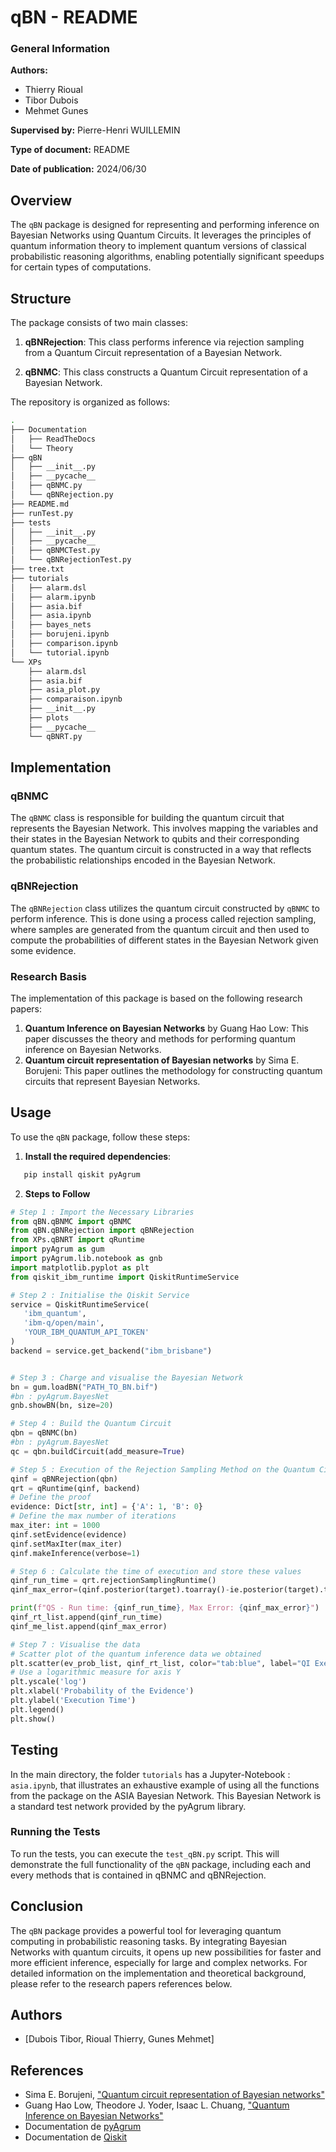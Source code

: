 # qBN - README

### General Information

**Authors:**

- Thierry Rioual
- Tibor Dubois
- Mehmet Gunes

**Supervised by:** Pierre-Henri WUILLEMIN

**Type of document:** README

**Date of publication:** 2024/06/30

## Overview

The `qBN` package is designed for representing and performing inference on Bayesian Networks using Quantum Circuits. It leverages the principles of quantum information theory to implement quantum versions of classical probabilistic reasoning algorithms, enabling potentially significant speedups for certain types of computations.

## Structure

The package consists of two main classes:

1. **qBNRejection**: This class performs inference via rejection sampling from a Quantum Circuit representation of a Bayesian Network.

2. **qBNMC**: This class constructs a Quantum Circuit representation of a Bayesian Network.

The repository is organized as follows:

```bash
.
├── Documentation
│   ├── ReadTheDocs
│   └── Theory
├── qBN
│   ├── __init__.py
│   ├── __pycache__
│   ├── qBNMC.py
│   └── qBNRejection.py
├── README.md
├── runTest.py
├── tests
│   ├── __init__.py
│   ├── __pycache__
│   ├── qBNMCTest.py
│   └── qBNRejectionTest.py
├── tree.txt
├── tutorials
│   ├── alarm.dsl
│   ├── alarm.ipynb
│   ├── asia.bif
│   ├── asia.ipynb
│   ├── bayes_nets
│   ├── borujeni.ipynb
│   ├── comparison.ipynb
│   └── tutorial.ipynb
└── XPs
    ├── alarm.dsl
    ├── asia.bif
    ├── asia_plot.py
    ├── comparaison.ipynb
    ├── __init__.py
    ├── plots
    ├── __pycache__
    └── qBNRT.py
```

## Implementation

### qBNMC

The `qBNMC` class is responsible for building the quantum circuit that represents the Bayesian Network. This involves mapping the variables and their states in the Bayesian Network to qubits and their corresponding quantum states. The quantum circuit is constructed in a way that reflects the probabilistic relationships encoded in the Bayesian Network.

### qBNRejection

The `qBNRejection` class utilizes the quantum circuit constructed by `qBNMC` to perform inference. This is done using a process called rejection sampling, where samples are generated from the quantum circuit and then used to compute the probabilities of different states in the Bayesian Network given some evidence.

### Research Basis

The implementation of this package is based on the following research papers:

1. **Quantum Inference on Bayesian Networks** by Guang Hao Low: This paper discusses the theory and methods for performing quantum inference on Bayesian Networks.
2. **Quantum circuit representation of Bayesian networks** by Sima E. Borujeni: This paper outlines the methodology for constructing quantum circuits that represent Bayesian Networks.

## Usage

To use the `qBN` package, follow these steps:

1. **Install the required dependencies**:

```bash
   pip install qiskit pyAgrum
```

2. **Steps to Follow**

```python
# Step 1 : Import the Necessary Libraries
from qBN.qBNMC import qBNMC
from qBN.qBNRejection import qBNRejection
from XPs.qBNRT import qRuntime
import pyAgrum as gum
import pyAgrum.lib.notebook as gnb
import matplotlib.pyplot as plt
from qiskit_ibm_runtime import QiskitRuntimeService

# Step 2 : Initialise the Qiskit Service
service = QiskitRuntimeService(
   'ibm_quantum',
   'ibm-q/open/main',
   'YOUR_IBM_QUANTUM_API_TOKEN'
)
backend = service.get_backend("ibm_brisbane")


# Step 3 : Charge and visualise the Bayesian Network
bn = gum.loadBN("PATH_TO_BN.bif")
#bn : pyAgrum.BayesNet
gnb.showBN(bn, size=20)

# Step 4 : Build the Quantum Circuit
qbn = qBNMC(bn)
#bn : pyAgrum.BayesNet
qc = qbn.buildCircuit(add_measure=True)

# Step 5 : Execution of the Rejection Sampling Method on the Quantum Circuit
qinf = qBNRejection(qbn)
qrt = qRuntime(qinf, backend)
# Define the proof
evidence: Dict[str, int] = {'A': 1, 'B': 0}
# Define the max number of iterations
max_iter: int = 1000
qinf.setEvidence(evidence)
qinf.setMaxIter(max_iter)
qinf.makeInference(verbose=1)

# Step 6 : Calculate the time of execution and store these values
qinf_run_time = qrt.rejectionSamplingRuntime()
qinf_max_error=(qinf.posterior(target).toarray()-ie.posterior(target).toarray()).max()

print(f"QS - Run time: {qinf_run_time}, Max Error: {qinf_max_error}")
qinf_rt_list.append(qinf_run_time)
qinf_me_list.append(qinf_max_error)

# Step 7 : Visualise the data
# Scatter plot of the quantum inference data we obtained
plt.scatter(ev_prob_list, qinf_rt_list, color="tab:blue", label="QI Execution Time")
# Use a logarithmic measure for axis Y
plt.yscale('log')
plt.xlabel('Probability of the Evidence')
plt.ylabel('Execution Time')
plt.legend()
plt.show()
```

## Testing

In the main directory, the folder `tutorials` has a Jupyter-Notebook : `asia.ipynb`, that illustrates an exhaustive example of using all the functions from the package on the ASIA Bayesian Network. This Bayesian Network is a standard test network provided by the pyAgrum library.

### Running the Tests

To run the tests, you can execute the `test_qBN.py` script. This will demonstrate the full functionality of the `qBN` package, including each and every methods that is contained in qBNMC and qBNRejection.

## Conclusion

The `qBN` package provides a powerful tool for leveraging quantum computing in probabilistic reasoning tasks. By integrating Bayesian Networks with quantum circuits, it opens up new possibilities for faster and more efficient inference, especially for large and complex networks. For detailed information on the implementation and theoretical background, please refer to the research papers references below.

## Authors

- [Dubois Tibor, Rioual Thierry, Gunes Mehmet]

## References

- Sima E. Borujeni, ["Quantum circuit representation of Bayesian networks"](https://arxiv.org/pdf/2004.14803)
- Guang Hao Low, Theodore J. Yoder, Isaac L. Chuang, ["Quantum Inference on Bayesian Networks"](https://arxiv.org/pdf/1402.7359)
- Documentation de [pyAgrum](https://pyagrum.org/)
- Documentation de [Qiskit](https://qiskit.org/)
